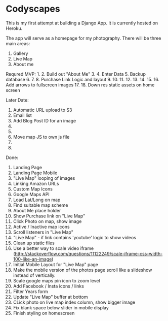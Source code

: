 # Codyscapes

This is my first attempt at building a Django App. It is currently hosted on Heroku.

The app will serve as a homepage for my photography.  There will be three main areas:

1. Gallery
2. Live Map
3. About me

Requred MVP:
1.
2. Build out "About Me"
3.
4. Enter Data
5. Backup database
6.
7.
8. Purchase Link Logic and layout
9.
10.
11.
12.
13.
14.
15.
16. Add arrows to fullscreen images
17.
18. Down res static assets on home screen

Later Date:
1. Automatic URL upload to S3
2. Email list
3. Add Blog Post ID for an image
4.
5.
6. Move map JS to own js file
7.
8.

Done:
1. Landing Page
2. Landing Page Mobile
3. "Live Map" looping of images
4. Linking Amazon URLs
5. Custom Map Icons
6. Google Maps API
7. Load Lat/Long on map
8. Find suitable map scheme
9. About Me place holder
10. Show Purchase link on "Live Map"
11. Click Photo on map, show image
12. Active / Inactive map icons
13. Scroll listeners in "Live Map"
14. "Live Map" - if link contains 'youtube' logic to show videos
15. Clean up static files
16. Use a better way to scale video iframe (http://stackoverflow.com/questions/11122249/scale-iframe-css-width-100-like-an-image)
17. Initial Mobile Layout for "Live Map" page
18. Make the mobile version of the photos page scroll like a slideshow instead of vertically.
19. Scale google maps pin icon to zoom level
20. Add Facebook / Insta icons / links
21. Filter Years form
22. Update "Live Map" buffer at bottom
23. CLick photo on live map index column, show bigger image
24. Fix blank space below slider in mobile display
25. Finish styling on homescreen
